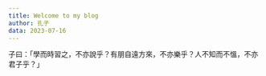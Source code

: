 ```yaml
---
title: Welcome to my blog
author: 孔子
data: 2023-07-16
---
```

子曰：「學而時習之，不亦說乎？有朋自遠方來，不亦樂乎？人不知而不慍，不亦君子乎？」
